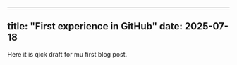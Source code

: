 
---
title: "First experience in GitHub"
date: 2025-07-18
---
Here it is qick draft for mu first blog post.
